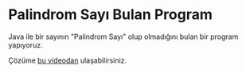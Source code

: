 # Palindrom Sayı Bulan Program

Java ile bir sayının "Palindrom Sayı" olup olmadığını bulan bir program yapıyoruz.

Çözüme [bu videodan](https://app.patika.dev/moduller/java101/pratik-palindrom) ulaşabilirsiniz.